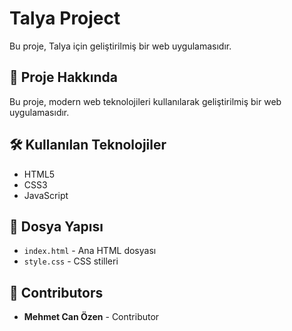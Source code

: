# Talya Project

Bu proje, Talya için geliştirilmiş bir web uygulamasıdır.

## 🚀 Proje Hakkında

Bu proje, modern web teknolojileri kullanılarak geliştirilmiş bir web uygulamasıdır.

## 🛠️ Kullanılan Teknolojiler

- HTML5
- CSS3
- JavaScript

## 📁 Dosya Yapısı

- `index.html` - Ana HTML dosyası
- `style.css` - CSS stilleri

## 👥 Contributors

- **Mehmet Can Özen** - Contributor